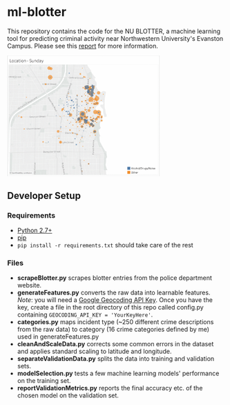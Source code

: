 # ml-blotter 
This repository contains the code for the NU BLOTTER, a machine learning tool for predicting criminal activity near Northwestern University's Evanston Campus. Please see this [report](https://finneganwl.github.io/ml-blotter/) for more information.

<img width= 70% src="docs/img/time-sequence.gif">

## Developer Setup
### Requirements
* [Python 2.7+](https://www.python.org/downloads/)
* [pip](https://pip.pypa.io/en/stable/installing/)
* `pip install -r requirements.txt` should take care of the rest

### Files
* __scrapeBlotter.py__ scrapes blotter entries from the police department website.
* __generateFeatures.py__ converts the raw data into learnable features. _Note_: you will need a [Google Geocoding API Key](https://developers.google.com/maps/documentation/geocoding/get-api-key). Once you have the key, create a file in the root directory of this repo called config.py containing `GEOCODING_API_KEY = 'YourKeyHere'`.
* __categories.py__ maps incident type (~250 different crime descriptions from the raw data) to category (16 crime categories defined by me) used in generateFeatures.py
* __cleanAndScaleData.py__ corrects some common errors in the dataset and applies standard scaling to latitude and longitude.
* __separateValidationData.py__ splits the data into training and validation sets.
* __modelSelection.py__ tests a few machine learning models' performance on the training set.
* __reportValidationMetrics.py__ reports the final accuracy etc. of the chosen model on the validation set.
